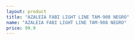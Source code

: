 ```yaml
---
layout: product
title: "AZALEIA FABI LIGHT LINE TAM-908 NEGRO"
name: "AZALEIA FABI LIGHT LINE TAM-908 NEGRO"
price: 99.9
---
```

